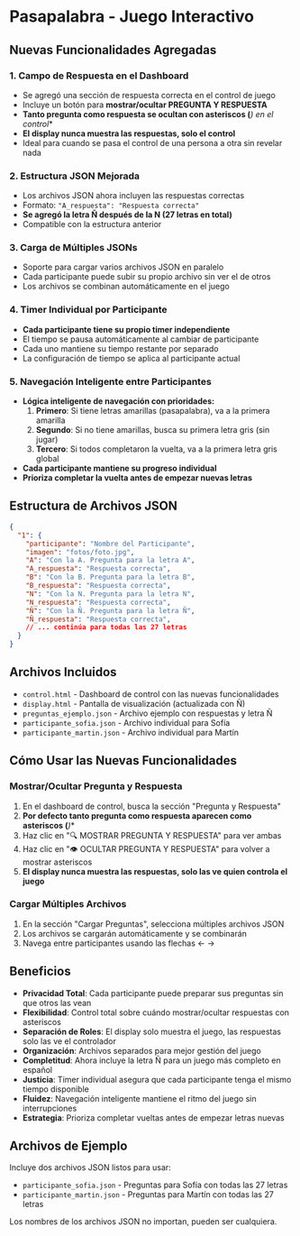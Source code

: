 # Pasapalabra - Juego Interactivo

## Nuevas Funcionalidades Agregadas

### 1. **Campo de Respuesta en el Dashboard**
- Se agregó una sección de respuesta correcta en el control de juego
- Incluye un botón para **mostrar/ocultar PREGUNTA Y RESPUESTA**
- **Tanto pregunta como respuesta se ocultan con asteriscos (***) en el control**
- **El display nunca muestra las respuestas, solo el control**
- Ideal para cuando se pasa el control de una persona a otra sin revelar nada

### 2. **Estructura JSON Mejorada**
- Los archivos JSON ahora incluyen las respuestas correctas
- Formato: `"A_respuesta": "Respuesta correcta"`
- **Se agregó la letra Ñ después de la N (27 letras en total)**
- Compatible con la estructura anterior

### 3. **Carga de Múltiples JSONs**
- Soporte para cargar varios archivos JSON en paralelo
- Cada participante puede subir su propio archivo sin ver el de otros
- Los archivos se combinan automáticamente en el juego

### 4. **Timer Individual por Participante**
- **Cada participante tiene su propio timer independiente**
- El tiempo se pausa automáticamente al cambiar de participante
- Cada uno mantiene su tiempo restante por separado
- La configuración de tiempo se aplica al participante actual

### 5. **Navegación Inteligente entre Participantes**
- **Lógica inteligente de navegación con prioridades:**
  1. **Primero**: Si tiene letras amarillas (pasapalabra), va a la primera amarilla
  2. **Segundo**: Si no tiene amarillas, busca su primera letra gris (sin jugar)  
  3. **Tercero**: Si todos completaron la vuelta, va a la primera letra gris global
- **Cada participante mantiene su progreso individual**
- **Prioriza completar la vuelta antes de empezar nuevas letras**

## Estructura de Archivos JSON

```json
{
  "1": {
    "participante": "Nombre del Participante",
    "imagen": "fotos/foto.jpg",
    "A": "Con la A. Pregunta para la letra A",
    "A_respuesta": "Respuesta correcta",
    "B": "Con la B. Pregunta para la letra B",
    "B_respuesta": "Respuesta correcta",
    "N": "Con la N. Pregunta para la letra N",
    "N_respuesta": "Respuesta correcta",
    "Ñ": "Con la Ñ. Pregunta para la letra Ñ",
    "Ñ_respuesta": "Respuesta correcta",
    // ... continúa para todas las 27 letras
  }
}
```

## Archivos Incluidos

- `control.html` - Dashboard de control con las nuevas funcionalidades
- `display.html` - Pantalla de visualización (actualizada con Ñ)
- `preguntas_ejemplo.json` - Archivo ejemplo con respuestas y letra Ñ
- `participante_sofia.json` - Archivo individual para Sofía
- `participante_martin.json` - Archivo individual para Martín

## Cómo Usar las Nuevas Funcionalidades

### Mostrar/Ocultar Pregunta y Respuesta
1. En el dashboard de control, busca la sección "Pregunta y Respuesta"
2. **Por defecto tanto pregunta como respuesta aparecen como asteriscos (***)**
3. Haz clic en "🔍 MOSTRAR PREGUNTA Y RESPUESTA" para ver ambas
4. Haz clic en "👁️ OCULTAR PREGUNTA Y RESPUESTA" para volver a mostrar asteriscos
5. **El display nunca muestra las respuestas, solo las ve quien controla el juego**

### Cargar Múltiples Archivos
1. En la sección "Cargar Preguntas", selecciona múltiples archivos JSON
2. Los archivos se cargarán automáticamente y se combinarán
3. Navega entre participantes usando las flechas ← →

## Beneficios

- **Privacidad Total**: Cada participante puede preparar sus preguntas sin que otros las vean
- **Flexibilidad**: Control total sobre cuándo mostrar/ocultar respuestas con asteriscos
- **Separación de Roles**: El display solo muestra el juego, las respuestas solo las ve el controlador
- **Organización**: Archivos separados para mejor gestión del juego
- **Completitud**: Ahora incluye la letra Ñ para un juego más completo en español
- **Justicia**: Timer individual asegura que cada participante tenga el mismo tiempo disponible
- **Fluidez**: Navegación inteligente mantiene el ritmo del juego sin interrupciones
- **Estrategia**: Prioriza completar vueltas antes de empezar letras nuevas

## Archivos de Ejemplo

Incluye dos archivos JSON listos para usar:
- `participante_sofia.json` - Preguntas para Sofía con todas las 27 letras
- `participante_martin.json` - Preguntas para Martín con todas las 27 letras

Los nombres de los archivos JSON no importan, pueden ser cualquiera.